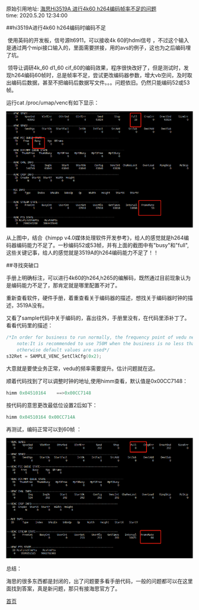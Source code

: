 <!---title:海思Hi3519A 进行4k60 h264编码帧率不足的问题-->
<!---keywords:海思,hi3519A, 4k60, h264-->
原始引用地址:  [海思Hi3519A 进行4k60 h264编码帧率不足的问题](http://yangkuncn.cn/hisi_hi3519a_4k60_h264_enc.html)   
time:  2020.5.20 12:34:00  

##hi3519A进行4k60 h264编码时编码不足

​      使用英码的开发板，信号源lt6911，可以接收4k 60的hdmi信号 ，不过这个输入是通过两个mipi接口输入的，里面需要拼接，用的avs的例子，这也为之后编码埋了坑。  

​       领导让调研4k_60 d1_60 cif_60的编码效果，程序很快改好了，但是测试时，发现h264编码60帧时，总是帧率不足，尝试更改编码器参数，增大vb空间，及时取出编码后数据，甚至不把编码后数据写文件。。。问题依旧。仍然只能编码52或53帧。

运行cat /proc/umap/venc有如下显示：

![帧率不足时venc 编码器状态](img/hisi_hi3519a_4k60_h264_enc_frame.png)

从上图中，结合《himpp v4.0媒体处理软件开发参考》，给人的感觉就是h264编码器编码能力不足了。一秒编码52或53帧，并有上面的截图中有"busy"和"full",这些关键记事，给人的感觉就是3519A的h264编码能力不足了！！

##寻找突破口

手册上明确标注，可以进行4k60的h264,h265的编解码，既然通过目前现象认为是编码能力不足了，那肯定就是哪里配置不对了。

​        重新查看软件，硬件手册，着重查看关于编码器的描述，想找关于编码器时钟的描述，3519A没有。

​       又看了sample代码中关于编码的，喜出往外，手册里没有，在代码里添补丁了。看看代码里的描述：

```c
/*In order for business to run normally, the frequency point of vedu needs to be raised.
	note:It is recommended to use 750M when the business is no less than 4k60,
    otherwise default values are used*/
s32Ret = SAMPLE_VENC_SetClkCfg(0x2);
```

大意就是要使业务正常，vedu的频率需要提升。估计问题就在这。

顺着代码找到了可以调整时钟的地址,使用himm查看，默认值是0x00CC7148：

```c
himm 0x04510164    ==>0x00CC7148
```

按代码的意思更改最低位设置2后如下：

```c
himm 0x04510164 0x00CC714A
```

再测试，编码正常可以到60帧 ：

![编码帧率正常显示](img/hisi_hi3519a_4k60_h264_enc_frame_normal.png)

总结：

海思的很多东西都是封闭的，出了问题要多看手册代码，一般的问题都可以在这里面找到答案，真是新问题，那只有接海思官方了。



[首页](http://yangkuncn.cn/index.html)


